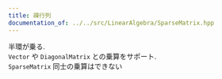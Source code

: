 ```yaml
---
title: 疎行列
documentation_of: ../../src/LinearAlgebra/SparseMatrix.hpp
---
```

半環が乗る. \
`Vector` や `DiagonalMatrix` との乗算をサポート. \
`SparseMatrix` 同士の乗算はできない